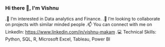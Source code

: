 ### Hi there 👋, I'm  Vishnu

  .👀 I’m interested in Data analytics and Finance.
  .👯 I’m looking to collaborate on projects with similar minded people
  .📫 You can connect with me on LinkedIn: https://www.linkedin.com/in/vishnu-makam
  .💻 Technical Skills: Python, SQL, R, Microsoft Excel, Tableau, Power BI
